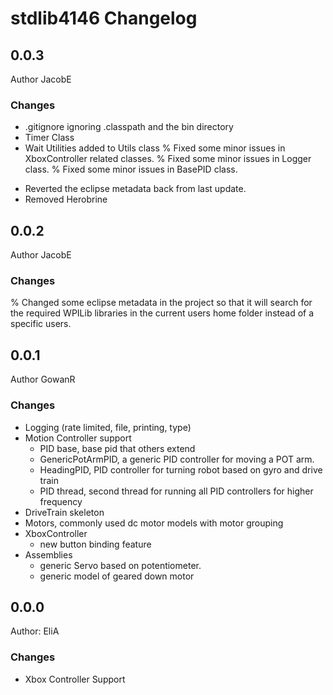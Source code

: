 # stdlib4146 Changelog

## 0.0.3
Author JacobE
### Changes
+ .gitignore ignoring .classpath and the bin directory
+ Timer Class
+ Wait Utilities added to Utils class
% Fixed some minor issues in XboxController related classes.
% Fixed some minor issues in Logger class.
% Fixed some minor issues in BasePID class.
- Reverted the eclipse metadata back from last update.
- Removed Herobrine


## 0.0.2
Author JacobE
### Changes
% Changed some eclipse metadata in the project so that it will search for the required WPILib
  libraries in the current users home folder instead of a specific users.


## 0.0.1
Author GowanR
### Changes
+ Logging (rate limited, file, printing, type)
+ Motion Controller support
    + PID base, base pid that others extend
    + GenericPotArmPID, a generic PID controller for moving a POT arm. 
    + HeadingPID, PID controller for turning robot based on gyro and drive train
    + PID thread, second thread for running all PID controllers for higher frequency
+ DriveTrain skeleton
+ Motors, commonly used dc motor models with motor grouping
+ XboxController 
    + new button binding feature
+ Assemblies
    + generic Servo based on potentiometer.
    + generic model of geared down motor


## 0.0.0
Author: EliA
### Changes
+ Xbox Controller Support

